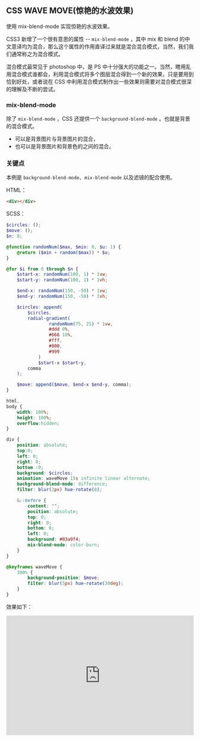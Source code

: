 ## CSS WAVE MOVE(惊艳的水波效果)

使用 mix-blend-mode 实现惊艳的水波效果。

CSS3 新增了一个很有意思的属性 -- `mix-blend-mode` ，其中 mix 和 blend 的中文意译均为混合，那么这个属性的作用直译过来就是混合混合模式，当然，我们我们通常称之为混合模式。

混合模式最常见于 photoshop 中，是 PS 中十分强大的功能之一。当然，瞎用乱用混合模式谁都会，利用混合模式将多个图层混合得到一个新的效果，只是要用到恰到好处，或者说在 CSS 中利用混合模式制作出一些效果则需要对混合模式很深的理解及不断的尝试。

### mix-blend-mode

除了 `mix-blend-mode` ，CSS 还提供一个 `background-blend-mode` 。也就是背景的混合模式。

+ 可以是背景图片与背景图片的混合，
+ 也可以是背景图片和背景色的之间的混合。

### 关键点

本例是 `background-blend-mode`、`mix-blend-mode` 以及滤镜的配合使用。

HTML：

```html
<div></div>
```

SCSS：
```scss
$circles: ();
$move: ();
$n: 8;

@function randomNum($max, $min: 0, $u: 1) {
    @return ($min + random($max)) * $u;
}

@for $i from 0 through $n {
    $start-x: randomNum(100, 1) * 1vw;
    $start-y: randomNum(100, 1) * 1vh;

    $end-x: randomNum(150, -50) * 1vw;
    $end-y: randomNum(150, -50) * 1vh;

    $circles: append(
        $circles,
        radial-gradient(
                randomNum(75, 25) * 1vw,
                #ddd 0%,
                #666 10%,
                #fff,
                #000,
                #999
            )
            $start-x $start-y,
        comma
    );

    $move: append($move, $end-x $end-y, comma);
}

html,
body {
    width: 100%;
    height: 100%;
    overflow:hidden;
}

div {
    position: absolute;
    top:0;
    left: 0;
    right: 0;
    bottom :0;
    background: $circles;
    animation: waveMove 15s infinite linear alternate;
    background-blend-mode: difference;
    filter: blur(2px) hue-rotate(0);

    &::before {
        content: "";
        position: absolute;
        top: 0;
        right: 0;
        bottom: 0;
        left: 0;
        background: #03a9f4;
        mix-blend-mode: color-burn;
    }
}

@keyframes waveMove {
    100% {
        background-position: $move;
        filter: blur(5px) hue-rotate(30deg);
    }
}
```

效果如下：

<iframe height="320" style="width: 100%;" scrolling="no" title="CSS WAVE MOVE" src="https://codepen.io/Chokcoco/embed/VqbxQr?height=320&theme-id=default&default-tab=result" frameborder="no" allowtransparency="true" allowfullscreen="true">
  See the Pen <a href='https://codepen.io/Chokcoco/pen/VqbxQr'>CSS WAVE MOVE</a> by Chokcoco
  (<a href='https://codepen.io/Chokcoco'>@Chokcoco</a>) on <a href='https://codepen.io'>CodePen</a>.
</iframe>